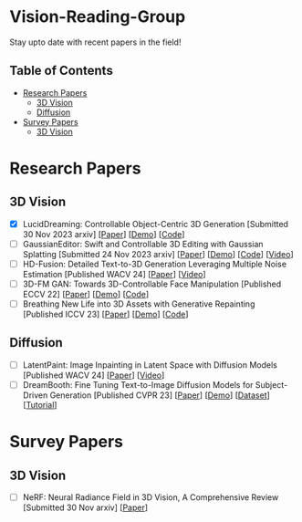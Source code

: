 # Vision-Reading-Group
Stay upto date with recent papers in the field!

## Table of Contents
* [Research Papers](#research-papers)
  * [3D Vision](#3d-vision)
  * [Diffusion](#diffusion)
* [Survey Papers](#research-papers)
  * [3D Vision](#3d-vision-1)

# Research Papers
## 3D Vision
- [x] LucidDreaming: Controllable Object-Centric 3D Generation [Submitted 30 Nov 2023 arxiv] [[Paper](https://arxiv.org/abs/2312.00588)] [[Demo](https://www.zhaoningwang.com/LucidDreaming/)] [[Code](https://github.com/EricWang12/LucidDreaming/tree/main)]
- [ ] GaussianEditor: Swift and Controllable 3D Editing with Gaussian Splatting [Submitted 24 Nov 2023 arxiv] [[Paper](https://arxiv.org/abs/2311.14521)] [[Demo](https://buaacyw.github.io/gaussian-editor/)] [[Code](https://github.com/buaacyw/GaussianEditor)] [[Video](https://www.youtube.com/watch?v=TdZIICSFqsU)]
- [ ] HD-Fusion: Detailed Text-to-3D Generation Leveraging Multiple Noise Estimation [Published WACV 24] [[Paper](https://arxiv.org/abs/2307.16183)] [[Video](https://www.youtube.com/watch?v=3uPFCCaTIcQ)]
- [ ] 3D-FM GAN: Towards 3D-Controllable Face Manipulation [Published ECCV 22] [[Paper](https://arxiv.org/abs/2208.11257)] [[Demo](https://lychenyoko.github.io/3D-FM-GAN-Webpage/)] [[Code](https://github.com/adobe/3D-FM-GAN)]
- [ ] Breathing New Life into 3D Assets with Generative Repainting [Published ICCV 23] [[Paper](https://arxiv.org/abs/2309.08523)] [[Demo](https://www.obukhov.ai/repainting_3d_assets)] [[Code](https://github.com/kongdai123/repainting_3d_assets)]

## Diffusion
- [ ] LatentPaint: Image Inpainting in Latent Space with Diffusion Models [Published WACV 24] [[Paper](https://openaccess.thecvf.com/content/WACV2024/papers/Corneanu_LatentPaint_Image_Inpainting_in_Latent_Space_With_Diffusion_Models_WACV_2024_paper.pdf)] [[Video](https://www.youtube.com/watch?v=mhHc34O2H4o)]
- [ ] DreamBooth: Fine Tuning Text-to-Image Diffusion Models for Subject-Driven Generation [Published CVPR 23] [[Paper](https://arxiv.org/abs/2208.12242)] [[Demo](https://dreambooth.github.io/)] [[Dataset](https://github.com/google/dreambooth)] [[Tutorial](https://huggingface.co/docs/diffusers/en/training/dreambooth)]

# Survey Papers
## 3D Vision
- [ ] NeRF: Neural Radiance Field in 3D Vision, A Comprehensive Review [Submitted 30 Nov arxiv] [[Paper](https://arxiv.org/abs/2210.00379)]
